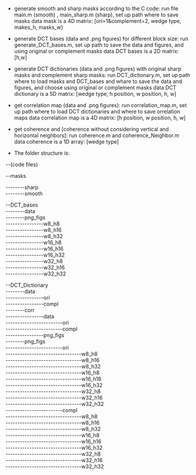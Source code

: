 - generate smooth and sharp masks according to the C code: run file main.m (smooth) , main_sharp.m (sharp), set up path where to save masks
  data mask is a 4D matrix: [ori=1&complement=2, wedge type, makes_h, masks_w]
- generate DCT bases (data and .png figures) for different block size: run generate_DCT_bases.m, set up path to save the data and figures, and using original or complement masks
  data DCT bases is a 2D matrix: [h,w]
- generate DCT dictionaries (data and .png figures) with original sharp masks and complement sharp masks: run DCT_dictionary.m, set up path where to load masks and DCT_bases and whare to save the data and figures, and choose using original or complement masks
  data DCT dictionary is a 5D matrix: [wedge type, h position, w position, h, w]
- get correlation map (data and .png figures): run correlation_map.m, set up path where to load DCT dictionaries and where to save orrelation maps
  data correlation map is a 4D matrix: [h position, w position, h, w]
  
- get coherence and [coherence without considering vertical and horizontal neighbors]: run coherence.m and coherence_Neighbor.m
  data coherence is a 1D array: [wedge type]


- The folder structure is:
  
--(code files)
    
--masks
  
  --------sharp  
  --------smooth  
    
--DCT_bases  
  --------data  
  --------png_figs  
      ----------------w8_h8  
      ----------------w8_h16  
      ----------------w8_h32  
      ----------------w16_h8  
      ----------------w16_h16  
      ----------------w16_h32  
      ----------------w32_h8  
      ----------------w32_h16  
      ----------------w32_h32  
        
--DCT_Dictionary  
  --------data  
  ----------------ori  
  ----------------compl  
  --------corr  
  ----------------data  
  ------------------------ori  
  ------------------------compl  
  ----------------png_figs  
  --------png_figs  
  ------------------------ori  
      --------------------------------w8_h8  
      --------------------------------w8_h16  
      --------------------------------w8_h32  
      --------------------------------w16_h8  
      --------------------------------w16_h16  
      --------------------------------w16_h32  
      --------------------------------w32_h8  
      --------------------------------w32_h16  
      --------------------------------w32_h32  
  ------------------------compl  
      --------------------------------w8_h8  
      --------------------------------w8_h16  
      --------------------------------w8_h32  
      --------------------------------w16_h8  
      --------------------------------w16_h16  
      --------------------------------w16_h32  
      --------------------------------w32_h8  
      --------------------------------w32_h16  
      --------------------------------w32_h32  
